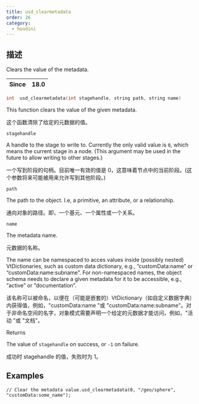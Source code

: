 ```yaml
---
title: usd_clearmetadata
order: 26
category:
  - houdini
---
```

    
## 描述

Clears the value of the metadata.

| Since | 18.0 |
| ----- | ---- |

```c
int  usd_clearmetadata(int stagehandle, string path, string name)
```

This function clears the value of the given metadata.

这个函数清除了给定的元数据的值。

`stagehandle`

A handle to the stage to write to. Currently the only valid value is `0`,
which means the current stage in a node. (This argument may be used in the
future to allow writing to other stages.)

一个写到阶段的句柄。目前唯一有效的值是 0，这意味着节点中的当前阶段。(这个参数将来可能被用来允许写到其他阶段。)

`path`

The path to the object. I.e, a primitive, an attribute, or a relationship.

通向对象的路径。即，一个基元、一个属性或一个关系。

`name`

The metadata name.

元数据的名称。

The name can be namespaced to acces values inside (possibly nested)
VtDictionaries, such as custom data dictionary, e.g., “customData:name” or
“customData:name:subname”. For non-namespaced names, the object schema needs
to declare a given metadata for it to be accessible, e.g., “active” or
“documentation”.

该名称可以被命名，以便在（可能是嵌套的）VtDictionary（如自定义数据字典）内获得值，例如，"customData:name "或
"customData:name:subname"。对于非命名空间的名字，对象模式需要声明一个给定的元数据才能访问，例如，"活动 "或 "文档"。

Returns

The value of `stagehandle` on success, or `-1` on failure.

成功时 stagehandle 的值，失败时为 1。

## Examples

    // Clear the metadata value.usd_clearmetadata(0, "/geo/sphere", "customData:some_name");
